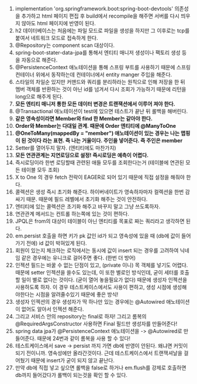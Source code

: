 01. implementation 'org.springframework.boot:spring-boot-devtools' 의존성을 추가하고 html 페이지 편집 후 build에서 recompile을 해주면 서버를 다시 띄우지 않아도 html 페이지에 반영이 된다.
02. h2 데이터베이스는 처음에는 파일 모드로 파일을 생성을 하지만 그 이후로는 tcp를 붙여서 네트워크 모드로 접속하게 한다.
03. @Repository는 component scan 대상이다.
04. spring-boot-stater-data-jpa를 통해서 엔티티 매니저 생성이나 팩토리 생성 등을 자동으로 해준다.
05. @PersistenceContext 애노테이션을 통해 스프링 부트를 사용하기 때문에 스프링 컨테이너 위에서 동작하는데 컨테이너에서 entity manger 주입을 해준다.
06. 스타일의 차일순 있지만 커맨드와 쿼리를 분리하라는 원칙으로 인해 저장을 한 뒤 멤버 객체를 반환하는 것이 아닌 id를 넘겨서 다시 조회가 가능하기 때문에 리턴을 long으로 해주게 된다.
07. **모든 엔티티 매니저 통한 모든 데이터 변경은 트랜잭션에서 이루어 져야 한다.**
08. @Transactional 애노테이션이 test에 있으면 테스트가 끝난 뒤 롤백을 해버린다.
09. **같은 영속성이라면 Member와 find 한 Member는 같아야 한다.**
10. **Order와 Member는 다대일 관계. 때문에 Order 엔티티에 @ManyToOne**
11. **@OneToMany(mappedBy = "member") 애노테이션이 있는 경우는 나는 맵핑이 된 것이다 라는 표현. 즉 나는 거울이다. 주인을 넣어준다. 즉 주인은 member**
12. Setter를 열어두지 말자. (엔티티에도 마찬가지)
13. **모든 연관관계는 지연로딩으로 설정! 즉시로딩은 예측이 어렵다.**
14. 즉시로딩이라 한번 로딩할때 관련된 애들 모두를 조회한다는거 (테이블에 연관된 모든 테이블 모두 조회)
15. X to One 의 경우 fetch 전략이 EAGER로 되어 있기 때문에 직접 설정을 해줘야 한다.
16. 콜렉션은 생성 즉시 초기화 해준다. 하이버네이트가 영속하자마자 컬렉션을 한번 감싸기 때문. 때문에 필드 레벨에서 초기화 해주는 것이 안전하다.
17. 엔티티에 있는 콜렉션은 초기화 해주고 바꾸지 말고 그냥 쓰도록하자.
18. 연관관계 메서드는 컨트롤 하는쪽에 있는 것이 편하다.
19. JPQL은 from의 대상이 테이블이 아닌 엔티티를 목표로 짜는 쿼리라고 생각하면 된다.
20. em.persist 호출을 하면 키가 pk 값인 id가 되고 영속성에 있을 때 (db에 값이 들어가기 전에) id 값이 박혀있게 된다.
21. 회원이 있는지 체크하는 로직에서는 동시에 값이 insert 되는 경우를 고려하여 닉네임 같은 경우에는 유니크로 걸어주면 좋다. (한번 더 방어)
22. 인젝션 필드는 바꿀 수 없는 단점이 있고, (private 이니) 목 객체를 넣기도 어렵다. 때문에 setter 인젝션을 쓸수도 있는데, 이 또한 별로인 방식인데, 굳이 세터를 호출 할 일이 별로 없다는 것이다. (굳이 열어 놓을필요가 없다)
때문에 생성자 인젝션을 사용하도록 하자. 이 경우 테스트케이스에서도 사용이 편하고, 생성 시점에 생성해야한다는 시점을 알려줄수있기 때문에 좋은 방식!
23. 생성자 인젝션의 경우 생성자가 딱 하나만 있는 경우에는 @Autowired 애노테이션이 없어도 알아서 인젝션 해준다.
24. 그리고 서비스 안의 repository는 final로 하자! 그리고 롬복의 @RequiredArgsConstructor 사용하면 Final 필드만 생성자를 만들어준다!
25. spring data jpa가 @PersistenceContext 애노테이션을 -> @Autowired로 만들어준다. 때문에 24번과 같이 롬복을 사용 할 수 있다!
26. 테스트케이스에서 save -> persist 까지 가면 db에 반영이 안된다. 왜냐면 커밋이 되기 전이니까. 영속성에만 올라간것이다. 근데 테스트케이스에서 트랜잭셔날을 걸어뒀기 때문에 insert가 굳이 되지 않고 끝난다.
27. 만약 db에 직접 넣고 싶으면 롤백을 false로 하거나 em.flush를 강제로 호출하면 db까지 들어갔다가 롤백이 되는것을 확인 할 수 있다.
